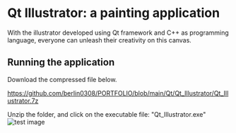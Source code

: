 # Qt Illustrator: a painting application
With the illustrator developed using Qt framework and C++ as programming language, everyone can unleash their creativity on this canvas.

## Running the application
Download the compressed file below.

https://github.com/berlin0308/PORTFOLIO/blob/main/Qt/Qt_Illustrator/Qt_Illustrator.7z

Unzip the folder, and click on the executable file: "Qt_Illustrator.exe"
![test image](https://github.com/berlin0308/PORTFOLIO/blob/main/Qt/Qt_Illustrator/instruction.png=621x310)

